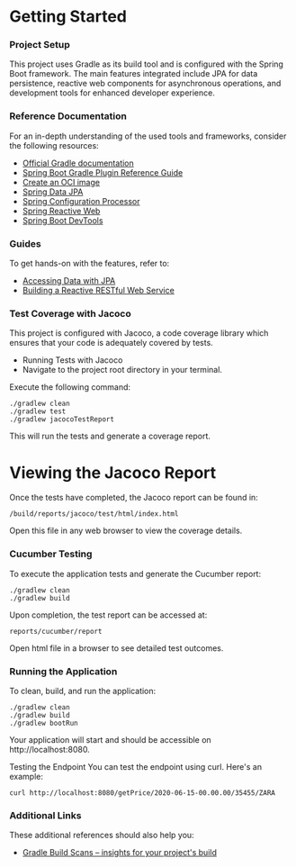 # Getting Started
### Project Setup
This project uses Gradle as its build tool and is configured with the Spring Boot framework. The main features integrated include JPA for data persistence, reactive web components for asynchronous operations, and development tools for enhanced developer experience.

### Reference Documentation
For an in-depth understanding of the used tools and frameworks, consider the following resources:

* [Official Gradle documentation](https://docs.gradle.org)
* [Spring Boot Gradle Plugin Reference Guide](https://docs.spring.io/spring-boot/docs/3.1.3/gradle-plugin/reference/html/)
* [Create an OCI image](https://docs.spring.io/spring-boot/docs/3.1.3/gradle-plugin/reference/html/#build-image)
* [Spring Data JPA](https://docs.spring.io/spring-boot/docs/3.1.3/reference/htmlsingle/index.html#data.sql.jpa-and-spring-data)
* [Spring Configuration Processor](https://docs.spring.io/spring-boot/docs/3.1.3/reference/htmlsingle/index.html#appendix.configuration-metadata.annotation-processor)
* [Spring Reactive Web](https://docs.spring.io/spring-boot/docs/3.1.3/reference/htmlsingle/index.html#web.reactive)
* [Spring Boot DevTools](https://docs.spring.io/spring-boot/docs/3.1.3/reference/htmlsingle/index.html#using.devtools)
### Guides
To get hands-on with the features, refer to:
* [Accessing Data with JPA](https://spring.io/guides/gs/accessing-data-jpa/)
* [Building a Reactive RESTful Web Service](https://spring.io/guides/gs/reactive-rest-service/)


### Test Coverage with Jacoco
This project is configured with Jacoco, a code coverage library which ensures that your code is adequately covered by tests.

* Running Tests with Jacoco
* Navigate to the project root directory in your terminal.

Execute the following command:


```
./gradlew clean
./gradlew test
./gradlew jacocoTestReport
```
This will run the tests and generate a coverage report.

# Viewing the Jacoco Report
Once the tests have completed, the Jacoco report can be found in:


```
/build/reports/jacoco/test/html/index.html
```
Open this file in any web browser to view the coverage details.

### Cucumber Testing
To execute the application tests and generate the Cucumber report:

```
./gradlew clean
./gradlew build

```
Upon completion, the test report can be accessed at:
```
reports/cucumber/report
```
Open html file in a browser to see detailed test outcomes.


### Running the Application
To clean, build, and run the application:

```
./gradlew clean
./gradlew build
./gradlew bootRun
```
Your application will start and should be accessible on http://localhost:8080.

Testing the Endpoint
You can test the endpoint using curl. Here's an example:

```
curl http://localhost:8080/getPrice/2020-06-15-00.00.00/35455/ZARA
```

### Additional Links

These additional references should also help you:

* [Gradle Build Scans – insights for your project's build](https://scans.gradle.com#gradle)
